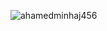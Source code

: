  <img src="https://media.licdn.com/dms/image/D5616AQGwUcX8jMHhlA/profile-displaybackgroundimage-shrink_350_1400/0/1722841293352?e=1728518400&v=beta&t=yALv9ttyph56wraODDUVhAi42VC3AWo-RyueYlCfV6I" alt="ahamedminhaj456" /> </p>

  
<!---
MunsifShaif/MunsifShaif is a ✨ special ✨ repository because its `README.md` (this file) appears on your GitHub profile.
You can click the Preview link to take a look at your changes.
--->
